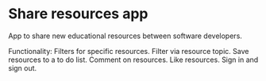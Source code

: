 # Share resources app

App to share new educational resources between software developers.

Functionality:
Filters for specific resources.
Filter via resource topic.
Save resources to a to do list.
Comment on resources.
Like resources.
Sign in and sign out.

